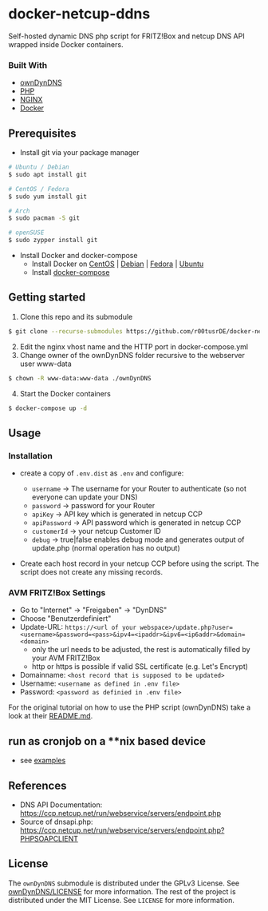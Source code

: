# docker-netcup-ddns

Self-hosted dynamic DNS php script for FRITZ!Box and netcup DNS API wrapped inside Docker containers.

### Built With
* [ownDynDNS](https://github.com/fernwerker/ownDynDNS/tree/7f6291964e4aca4c612c69dc7839077623bde1f2)
* [PHP](https://www.php.net)
* [NGINX](https://www.nginx.com)
* [Docker](https://www.docker.com)

## Prerequisites
* Install git via your package manager
```sh
# Ubuntu / Debian
$ sudo apt install git

# CentOS / Fedora
$ sudo yum install git

# Arch
$ sudo pacman -S git

# openSUSE
$ sudo zypper install git
```
* Install Docker and docker-compose
  - Install Docker on [CentOS](https://docs.docker.com/engine/install/centos) | [Debian](https://docs.docker.com/engine/install/debian) | [Fedora](https://docs.docker.com/engine/install/fedora) | [Ubuntu](https://docs.docker.com/engine/install/ubuntu)
  - Install [docker-compose](https://docs.docker.com/compose/install)

## Getting started
1. Clone this repo and its submodule
```sh
$ git clone --recurse-submodules https://github.com/r00tusrDE/docker-netcup-ddns
```
2. Edit the nginx vhost name and the HTTP port in docker-compose.yml
3. Change owner of the ownDynDNS folder recursive to the webserver user www-data
```sh
$ chown -R www-data:www-data ./ownDynDNS
```
4. Start the Docker containers
```sh
$ docker-compose up -d
```

## Usage
### Installation
* create a copy of `.env.dist` as `.env` and configure:
  * `username` -> The username for your Router to authenticate (so not everyone can update your DNS)
  * `password` -> password for your Router
  * `apiKey` -> API key which is generated in netcup CCP
  * `apiPassword` -> API password which is generated in netcup CCP
  * `customerId` -> your netcup Customer ID
  * `debug` -> true|false enables debug mode and generates output of update.php (normal operation has no output)
  
* Create each host record in your netcup CCP before using the script. The script does not create any missing records.

### AVM FRITZ!Box Settings
* Go to "Internet" -> "Freigaben" -> "DynDNS"
* Choose "Benutzerdefiniert"
* Update-URL: `https://<url of your webspace>/update.php?user=<username>&password=<pass>&ipv4=<ipaddr>&ipv6=<ip6addr>&domain=<domain>`
  * only the url needs to be adjusted, the rest is automatically filled by your AVM FRITZ!Box
  * http or https is possible if valid SSL certificate (e.g. Let's Encrypt)
* Domainname: `<host record that is supposed to be updated>`
* Username: `<username as defined in .env file>`
* Password: `<password as definied in .env file>`

For the original tutorial on how to use the PHP script (ownDynDNS) take a look at their [README.md](https://github.com/fernwerker/ownDynDNS/blob/7f6291964e4aca4c612c69dc7839077623bde1f2/README.md).

## run as cronjob on a **nix based device
* see [examples](./examples)

## References
* DNS API Documentation: https://ccp.netcup.net/run/webservice/servers/endpoint.php
* Source of dnsapi.php: https://ccp.netcup.net/run/webservice/servers/endpoint.php?PHPSOAPCLIENT

## License
The `ownDynDNS` submodule is distributed under the GPLv3 License. See [ownDynDNS/LICENSE](https://github.com/fernwerker/ownDynDNS/blob/7f6291964e4aca4c612c69dc7839077623bde1f2/LICENSE) for more information.
The rest of the project is distributed under the MIT License. See `LICENSE` for more information.
